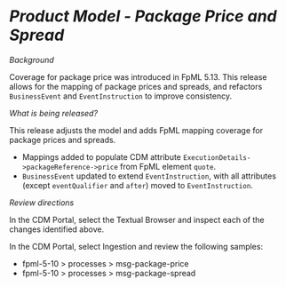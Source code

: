 # *Product Model - Package Price and Spread*

_Background_

Coverage for package price was introduced in FpML 5.13. This release allows for the mapping of package prices and spreads, and refactors `BusinessEvent` and `EventInstruction` to improve consistency.

_What is being released?_

This release adjusts the model and adds FpML mapping coverage for package prices and spreads.

- Mappings added to populate CDM attribute `ExecutionDetails->packageReference->price` from FpML element `quote`.
- `BusinessEvent` updated to extend `EventInstruction`, with all attributes (except `eventQualifier` and `after`) moved to `EventInstruction`.
 
_Review directions_

In the CDM Portal, select the Textual Browser and inspect each of the changes identified above.

In the CDM Portal, select Ingestion and review the following samples:

- fpml-5-10 > processes > msg-package-price
- fpml-5-10 > processes > msg-package-spread
